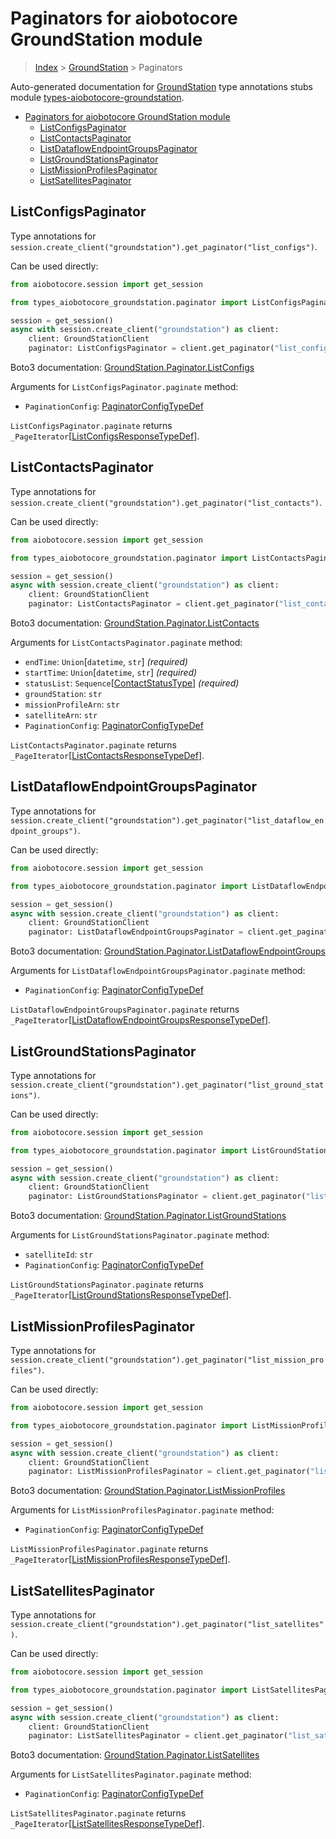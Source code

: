 <a id="paginators-for-aiobotocore-groundstation-module"></a>

# Paginators for aiobotocore GroundStation module

> [Index](..) > [GroundStation](.) > Paginators

Auto-generated documentation for
[GroundStation](https://boto3.amazonaws.com/v1/documentation/api/latest/reference/services/groundstation.html#GroundStation)
type annotations stubs module
[types-aiobotocore-groundstation](https://pypi.org/project/types-aiobotocore-groundstation/).

- [Paginators for aiobotocore GroundStation module](#paginators-for-aiobotocore-groundstation-module)
  - [ListConfigsPaginator](#listconfigspaginator)
  - [ListContactsPaginator](#listcontactspaginator)
  - [ListDataflowEndpointGroupsPaginator](#listdataflowendpointgroupspaginator)
  - [ListGroundStationsPaginator](#listgroundstationspaginator)
  - [ListMissionProfilesPaginator](#listmissionprofilespaginator)
  - [ListSatellitesPaginator](#listsatellitespaginator)

<a id="listconfigspaginator"></a>

## ListConfigsPaginator

Type annotations for
`session.create_client("groundstation").get_paginator("list_configs")`.

Can be used directly:

```python
from aiobotocore.session import get_session

from types_aiobotocore_groundstation.paginator import ListConfigsPaginator

session = get_session()
async with session.create_client("groundstation") as client:
    client: GroundStationClient
    paginator: ListConfigsPaginator = client.get_paginator("list_configs")
```

Boto3 documentation:
[GroundStation.Paginator.ListConfigs](https://boto3.amazonaws.com/v1/documentation/api/latest/reference/services/groundstation.html#GroundStation.Paginator.ListConfigs)

Arguments for `ListConfigsPaginator.paginate` method:

- `PaginationConfig`:
  [PaginatorConfigTypeDef](./type_defs.md#paginatorconfigtypedef)

`ListConfigsPaginator.paginate` returns
`_PageIterator`\[[ListConfigsResponseTypeDef](./type_defs.md#listconfigsresponsetypedef)\].

<a id="listcontactspaginator"></a>

## ListContactsPaginator

Type annotations for
`session.create_client("groundstation").get_paginator("list_contacts")`.

Can be used directly:

```python
from aiobotocore.session import get_session

from types_aiobotocore_groundstation.paginator import ListContactsPaginator

session = get_session()
async with session.create_client("groundstation") as client:
    client: GroundStationClient
    paginator: ListContactsPaginator = client.get_paginator("list_contacts")
```

Boto3 documentation:
[GroundStation.Paginator.ListContacts](https://boto3.amazonaws.com/v1/documentation/api/latest/reference/services/groundstation.html#GroundStation.Paginator.ListContacts)

Arguments for `ListContactsPaginator.paginate` method:

- `endTime`: `Union`\[`datetime`, `str`\] *(required)*
- `startTime`: `Union`\[`datetime`, `str`\] *(required)*
- `statusList`:
  `Sequence`\[[ContactStatusType](./literals.md#contactstatustype)\]
  *(required)*
- `groundStation`: `str`
- `missionProfileArn`: `str`
- `satelliteArn`: `str`
- `PaginationConfig`:
  [PaginatorConfigTypeDef](./type_defs.md#paginatorconfigtypedef)

`ListContactsPaginator.paginate` returns
`_PageIterator`\[[ListContactsResponseTypeDef](./type_defs.md#listcontactsresponsetypedef)\].

<a id="listdataflowendpointgroupspaginator"></a>

## ListDataflowEndpointGroupsPaginator

Type annotations for
`session.create_client("groundstation").get_paginator("list_dataflow_endpoint_groups")`.

Can be used directly:

```python
from aiobotocore.session import get_session

from types_aiobotocore_groundstation.paginator import ListDataflowEndpointGroupsPaginator

session = get_session()
async with session.create_client("groundstation") as client:
    client: GroundStationClient
    paginator: ListDataflowEndpointGroupsPaginator = client.get_paginator("list_dataflow_endpoint_groups")
```

Boto3 documentation:
[GroundStation.Paginator.ListDataflowEndpointGroups](https://boto3.amazonaws.com/v1/documentation/api/latest/reference/services/groundstation.html#GroundStation.Paginator.ListDataflowEndpointGroups)

Arguments for `ListDataflowEndpointGroupsPaginator.paginate` method:

- `PaginationConfig`:
  [PaginatorConfigTypeDef](./type_defs.md#paginatorconfigtypedef)

`ListDataflowEndpointGroupsPaginator.paginate` returns
`_PageIterator`\[[ListDataflowEndpointGroupsResponseTypeDef](./type_defs.md#listdataflowendpointgroupsresponsetypedef)\].

<a id="listgroundstationspaginator"></a>

## ListGroundStationsPaginator

Type annotations for
`session.create_client("groundstation").get_paginator("list_ground_stations")`.

Can be used directly:

```python
from aiobotocore.session import get_session

from types_aiobotocore_groundstation.paginator import ListGroundStationsPaginator

session = get_session()
async with session.create_client("groundstation") as client:
    client: GroundStationClient
    paginator: ListGroundStationsPaginator = client.get_paginator("list_ground_stations")
```

Boto3 documentation:
[GroundStation.Paginator.ListGroundStations](https://boto3.amazonaws.com/v1/documentation/api/latest/reference/services/groundstation.html#GroundStation.Paginator.ListGroundStations)

Arguments for `ListGroundStationsPaginator.paginate` method:

- `satelliteId`: `str`
- `PaginationConfig`:
  [PaginatorConfigTypeDef](./type_defs.md#paginatorconfigtypedef)

`ListGroundStationsPaginator.paginate` returns
`_PageIterator`\[[ListGroundStationsResponseTypeDef](./type_defs.md#listgroundstationsresponsetypedef)\].

<a id="listmissionprofilespaginator"></a>

## ListMissionProfilesPaginator

Type annotations for
`session.create_client("groundstation").get_paginator("list_mission_profiles")`.

Can be used directly:

```python
from aiobotocore.session import get_session

from types_aiobotocore_groundstation.paginator import ListMissionProfilesPaginator

session = get_session()
async with session.create_client("groundstation") as client:
    client: GroundStationClient
    paginator: ListMissionProfilesPaginator = client.get_paginator("list_mission_profiles")
```

Boto3 documentation:
[GroundStation.Paginator.ListMissionProfiles](https://boto3.amazonaws.com/v1/documentation/api/latest/reference/services/groundstation.html#GroundStation.Paginator.ListMissionProfiles)

Arguments for `ListMissionProfilesPaginator.paginate` method:

- `PaginationConfig`:
  [PaginatorConfigTypeDef](./type_defs.md#paginatorconfigtypedef)

`ListMissionProfilesPaginator.paginate` returns
`_PageIterator`\[[ListMissionProfilesResponseTypeDef](./type_defs.md#listmissionprofilesresponsetypedef)\].

<a id="listsatellitespaginator"></a>

## ListSatellitesPaginator

Type annotations for
`session.create_client("groundstation").get_paginator("list_satellites")`.

Can be used directly:

```python
from aiobotocore.session import get_session

from types_aiobotocore_groundstation.paginator import ListSatellitesPaginator

session = get_session()
async with session.create_client("groundstation") as client:
    client: GroundStationClient
    paginator: ListSatellitesPaginator = client.get_paginator("list_satellites")
```

Boto3 documentation:
[GroundStation.Paginator.ListSatellites](https://boto3.amazonaws.com/v1/documentation/api/latest/reference/services/groundstation.html#GroundStation.Paginator.ListSatellites)

Arguments for `ListSatellitesPaginator.paginate` method:

- `PaginationConfig`:
  [PaginatorConfigTypeDef](./type_defs.md#paginatorconfigtypedef)

`ListSatellitesPaginator.paginate` returns
`_PageIterator`\[[ListSatellitesResponseTypeDef](./type_defs.md#listsatellitesresponsetypedef)\].
